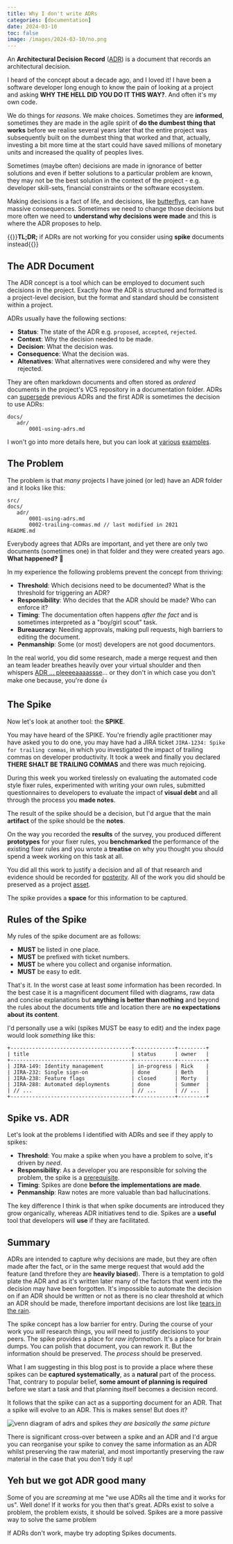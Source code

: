 ```yaml
--- 
title: Why I don't write ADRs
categories: [documentation]
date: 2024-03-10
toc: false
image: /images/2024-03-10/no.png
---
```


An **Architectural Decision Record** ([ADR](https://adr.github.io/)) is a document that records an
architectural decision.

I heard of the concept about a decade ago, and I loved it! I have been a
software developer long enough to know the pain of looking at a project and
asking **WHY THE HELL DID YOU DO IT THIS WAY?**. And often it's my own code.

We do things for _reasons_. We make choices. Sometimes they are **informed**,
sometimes they are made in the agile spirit of **do the dumbest thing
that works** before we realise several years later that the entire project was
subsequently built on the dumbest thing that worked and that, actually,
investing a bit more time at the start could have saved millions of monetary
units and increased the quality of peoples lives.

Sometimes (maybe often) decisions are made in ignorance of better solutions
and even if better solutions to a particular problem are known, they may not
be the best solution in the context of the project - e.g. developer skill-sets,
financial constraints or the software ecosystem.

Making decisions is a fact of life, and decisions, like
[butterflys](https://en.wikipedia.org/wiki/Butterfly_effect), can have massive
consequences. Sometimes we need to change those decisions but more often we
need to **understand why decisions were made** and this is where the ADR
proposes to help.

{{<callout>}}**TL;DR;** if ADRs are not working for you consider using **spike** documents instead{{</callout>}}


## The ADR Document

The ADR concept is a tool which can be employed to document such decisions in the
project. Exactly how the ADR is structured and formatted is a project-level
decision, but the format and standard should be consistent within a project.

ADRs usually have the following sections:

- **Status**: The state of the ADR e.g. `proposed`, `accepted`, `rejected`.
- **Context**: Why the decision needed to be made.
- **Decision**: What the decision was.
- **Consequence**: What the decision was.
- **Altenatives**: What alternatives were considered and why were they
  rejected.

They are often markdown documents and often stored as _ordered_ documents in
the project's VCS repository in a documentation folder. ADRs can
[supersede](https://en.wiktionary.org/wiki/supersede) previous ADRs and the
first ADR is sometimes the decision to use ADRs:

```text
docs/
   adr/
       0001-using-adrs.md
```

I won't go into more details here, but you can look at [various](https://github.com/joelparkerhenderson/architecture-decision-record/tree/main/locales/en/examples/amazon-web-services) [examples](https://github.com/joelparkerhenderson/architecture-decision-record/tree/main/locales/en/examples/go-programming-language).

## The Problem

The problem is that _many_ projects I have joined (or led) have an ADR folder and it
looks like this:

```text
src/
docs/
   adr/
       0001-using-adrs.md
       0002-trailing-commas.md // last modified in 2021
README.md
```

Everybody agrees that ADRs are important, and yet there are only two documents
(sometimes one) in that folder and they were created years ago. **What happened?** 🤔

In my experience the following problems prevent the concept from thriving:

- **Threshold**: Which decisions need to be documented? What is the
  threshold for triggering an ADR?
- **Responsibility**: Who decides that the ADR should be made? Who can enforce
  it?
- **Timing**: The documentation often happens _after the fact_ and is
  sometimes interpreted as
  a "boy/girl scout" task.
- **Bureaucracy**: Needing approvals, making pull requests, high barriers to editing the document.
- **Penmanship**: Some (or most) developers are not good documentors.

In the real world, you did some research, made a merge request and then an
team leader breathes heavily over your virtual shoulder and then whispers
[ADR ... pleeeeaaaassse](https://www.youtube.com/watch?v=bDFt_Dhxg8k)... or they
don't in which case you don't make one because, you're done 👍

## The Spike

Now let's look at another tool: the **SPIKE**. 

You may have heard of the SPIKE. You're friendly agile practitioner may have
asked you to do one, you may have had a JIRA ticket `JIRA-1234: Spike for
trailing commas`, in which you investigated the impact of trailing commas on
developer productivity. It took a week and finally you declared **THERE SHALT
BE TRAILING COMMAS** and there was much rejoicing.

During this week you worked tirelessly on evaluating the automated code
style fixer rules, experimented with writing your own rules, submitted
questionnaires to developers to evaluate the impact of **visual debt** and all
through the process you **made notes**.

The result of the spike should be a decision, but I'd argue that the
main **artifact** of the spike should be the **notes**.

On the way you recorded the **results** of the survey, you produced different
**prototypes** for your fixer rules, you **benchmarked** the performance of the
existing fixer rules and you wrote a **treatise** on why you thought you should
spend a week working on this task at all.

You did all this work to justify a decision and all of that research and
evidence should be recorded for [posterity](https://en.wiktionary.org/wiki/posterity). All of the work you did should be preserved as a project [asset](https://en.wiktionary.org/wiki/asset).

The spike provides a **space** for this information to be captured.

## Rules of the Spike

My rules of the spike document are as follows:

- **MUST** be listed in one place.
- **MUST** be prefixed with ticket numbers.
- **MUST** be where you collect and organise information.
- **MUST** be easy to edit.

That's it. In the worst case at least _some_ information has been recorded.
In the best case it is a magnificent document filled with diagrams, raw data
and concise explanations but **anything is better than nothing** and beyond
the rules about the documents title and location there are **no expectations
about its content**.

I'd personally use a wiki (spikes MUST be easy to edit) and the index page would look
_something_ like this:

```text
+---------------------------------------+-------------+---------+
| title                                 | status      | owner   |
+---------------------------------------+-------------+---------+
| JIRA-149: Identity management         | in-progress | Rick    | 
| JIRA-232: Single sign-on              | done        | Beth    |
| JIRA-238: Feature flags               | closed      | Morty   |
| JIRA-288: Automated deployments       | done        | Summer  |
| // ...                                | // ...      | // ...  |
+---------------------------------------+-------------+---------+
```


## Spike vs. ADR

Let's look at the problems I identified with ADRs and see if they apply to
spikes:

- **Threshold**: You make a spike when you have a problem to solve, it's
  driven by _need_.
- **Responsibility**: As a developer you are responsible for solving the
  problem, the spike is a [prerequisite](https://en.wiktionary.org/wiki/prerequisite).
- **Timing**: Spikes are done **before the implementations are
  made**.
- **Penmanship**: Raw notes are more valuable than bad hallucinations.

The key difference I think is that when spike documents are introduced they
grow organically, whereas ADR initiatives tend to die. Spikes are a **useful**
tool that developers will **use** if they are facilitated.

## Summary

ADRs are intended to capture why decisions are made, but they are often made
after the fact, or in the same merge request that would add the feature (and
threfore they are **heavily biased**). There is a temptation to gold plate the
ADR and as it's written later many of the factors that went into the decision
may have been forgotten. It's impossible to automate the decision on if an ADR
should be written or not as there is no clear threshold at which an ADR
should be made, therefore important decisions are lost like [tears in the
rain](https://www.youtube.com/watch?v=HU7Ga7qTLDU).

The spike concept has a low barrier for entry. During the course of your work
you _will_ research things, you _will_ need to justify decisions to your
peers. The spike provides a place for _raw information_. It's a place for
brain dumps. You can polish that document, you can rework it. But the
information should be preserved. The _process_ should be preserved.

What I am suggesting in this blog post is to provide a place where these
spikes can be **captured systematically**, as a **natural** part of the process.
That, contrary to popular belief, **some amount of planning is required** before
we start a task and that planning itself becomes a decision record.

It follows that the spike can act as a supporting document for an ADR. That a
spike will evolve to an ADR. This is makes sense! But does it?

![venn diagram of adrs and spikes](/images/2024-03-10/venn.png)
*they are basically the same picture*

There is significant cross-over between a spike and an ADR and I'd argue you
can reorganise your spike to convey the same information as an ADR whilst
preserving the raw material, and most importantly preserving the raw material
in the case that you don't tidy it up!

## Yeh but we got ADR good many

Some of you are _screaming_ at me "we use ADRs all the time and it works for
us". Well done! If it works for you then that's great. ADRs exist to solve a
problem, the problem exists, it should be solved. Spikes are a more passive way to solve the same
problem

If ADRs don't work, maybe try adopting Spikes documents.
